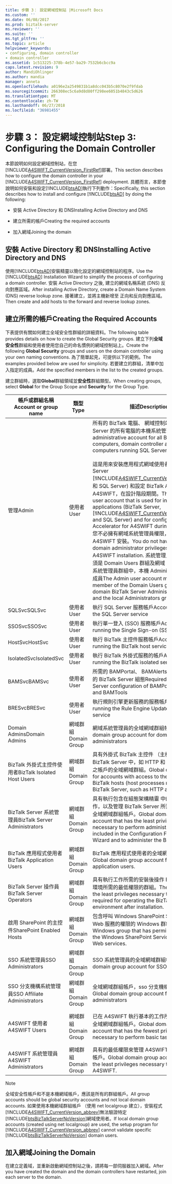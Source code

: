 ```yaml
---
title: 步驟 3： 設定網域控制站 |Microsoft Docs
ms.custom: ''
ms.date: 06/08/2017
ms.prod: biztalk-server
ms.reviewer: ''
ms.suite: ''
ms.tgt_pltfrm: ''
ms.topic: article
helpviewer_keywords:
- configuring, domain controller
- domain controller
ms.assetid: 1c513225-378b-4e57-ba29-7532b6cbcc9a
caps.latest.revision: 9
author: MandiOhlinger
ms.author: mandia
manager: anneta
ms.openlocfilehash: a0196e2a2549831b1a8dcc043b5c8070e2f9fdab
ms.sourcegitcommit: 266308ec5c6a9d8d80ff298ee6051b4843c5d626
ms.translationtype: MT
ms.contentlocale: zh-TW
ms.lasthandoff: 06/27/2018
ms.locfileid: "36981455"
---
```

# <a name="step-3-configuring-the-domain-controller"></a><span data-ttu-id="71248-102">步驟 3： 設定網域控制站</span><span class="sxs-lookup"><span data-stu-id="71248-102">Step 3: Configuring the Domain Controller</span></span>
<span data-ttu-id="71248-103">本節說明如何設定網域控制站，在您[!INCLUDE[A4SWIFT_CurrentVersion_FirstRef](../../includes/a4swift-currentversion-firstref-md.md)]部署。</span><span class="sxs-lookup"><span data-stu-id="71248-103">This section describes how to configure the domain controller in your [!INCLUDE[A4SWIFT_CurrentVersion_FirstRef](../../includes/a4swift-currentversion-firstref-md.md)] deployment.</span></span> <span data-ttu-id="71248-104">具體而言，本節會說明如何安裝和設定[!INCLUDE[btsAD](../../includes/btsad-md.md)]執行下列動作：</span><span class="sxs-lookup"><span data-stu-id="71248-104">Specifically, this section describes how to install and configure [!INCLUDE[btsAD](../../includes/btsad-md.md)] by doing the following:</span></span>  

-   <span data-ttu-id="71248-105">安裝 Active Directory 和 DNS</span><span class="sxs-lookup"><span data-stu-id="71248-105">Installing Active Directory and DNS</span></span>  

-   <span data-ttu-id="71248-106">建立所需的帳戶</span><span class="sxs-lookup"><span data-stu-id="71248-106">Creating the required accounts</span></span>  

-   <span data-ttu-id="71248-107">加入網域</span><span class="sxs-lookup"><span data-stu-id="71248-107">Joining the domain</span></span>  

## <a name="installing-active-directory-and-dns"></a><span data-ttu-id="71248-108">安裝 Active Directory 和 DNS</span><span class="sxs-lookup"><span data-stu-id="71248-108">Installing Active Directory and DNS</span></span>  
 <span data-ttu-id="71248-109">使用[!INCLUDE[btsAD](../../includes/btsad-md.md)]安裝精靈以簡化設定的網域控制站的程序。</span><span class="sxs-lookup"><span data-stu-id="71248-109">Use the [!INCLUDE[btsAD](../../includes/btsad-md.md)] Installation Wizard to simplify the process of configuring a domain controller.</span></span> <span data-ttu-id="71248-110">安裝 Active Directory 之後, 建立的網域名稱系統 (DNS) 反向對應區域。</span><span class="sxs-lookup"><span data-stu-id="71248-110">After installing Active Directory, create a Domain Name System (DNS) reverse lookup zone.</span></span> <span data-ttu-id="71248-111">接著建立，並將主機新增至 正向和反向對應區域。</span><span class="sxs-lookup"><span data-stu-id="71248-111">Then create and add hosts to the forward and reverse lookup zones.</span></span>  

## <a name="creating-the-required-accounts"></a><span data-ttu-id="71248-112">建立所需的帳戶</span><span class="sxs-lookup"><span data-stu-id="71248-112">Creating the Required Accounts</span></span>  
 <span data-ttu-id="71248-113">下表提供有關如何建立全域安全性群組的詳細資料。</span><span class="sxs-lookup"><span data-stu-id="71248-113">The following table provides details on how to create the Global Security groups.</span></span> <span data-ttu-id="71248-114">建立下列**全域安全性**群組和使用者使用您自己的命名慣例的網域控制站上。</span><span class="sxs-lookup"><span data-stu-id="71248-114">Create the following **Global Security** groups and users on the domain controller using your own naming conventions.</span></span> <span data-ttu-id="71248-115">為了簡單起見，可提供以下的範例。</span><span class="sxs-lookup"><span data-stu-id="71248-115">The examples provided below are used for simplicity.</span></span> <span data-ttu-id="71248-116">若要建立的群組，清單中加入指定的成員。</span><span class="sxs-lookup"><span data-stu-id="71248-116">Add the specified members in the list to the created groups.</span></span>  

 <span data-ttu-id="71248-117">建立群組時，選取**Global**群組領域並**安全性**群組類型。</span><span class="sxs-lookup"><span data-stu-id="71248-117">When creating groups, select **Global** for the Group Scope and **Security** for the Group Type.</span></span>  


|     <span data-ttu-id="71248-118">帳戶或群組名稱</span><span class="sxs-lookup"><span data-stu-id="71248-118">Account or group name</span></span>     |     <span data-ttu-id="71248-119">類型</span><span class="sxs-lookup"><span data-stu-id="71248-119">Type</span></span>     |                                                                                                                                                                                                                                                                                                                          <span data-ttu-id="71248-120">描述</span><span class="sxs-lookup"><span data-stu-id="71248-120">Description</span></span>                                                                                                                                                                                                                                                                                                                          |                <span data-ttu-id="71248-121">成員</span><span class="sxs-lookup"><span data-stu-id="71248-121">Members</span></span>                |
|-------------------------------|--------------|---------------------------------------------------------------------------------------------------------------------------------------------------------------------------------------------------------------------------------------------------------------------------------------------------------------------------------------------------------------------------------------------------------------------------------------------------------------------------------------------------------------------------------------------------------------------------------------------------------------------------------------------------------------|---------------------------------------|
|             <span data-ttu-id="71248-122">管理</span><span class="sxs-lookup"><span data-stu-id="71248-122">Admin</span></span>             |     <span data-ttu-id="71248-123">使用者</span><span class="sxs-lookup"><span data-stu-id="71248-123">User</span></span>     | <span data-ttu-id="71248-124">所有的 BizTalk 電腦、 網域控制站和執行 SQL Server 的所有電腦的本機系統管理帳戶。</span><span class="sxs-lookup"><span data-stu-id="71248-124">Local administrative account for all BizTalk computers, domain controller and all computers running SQL Server.</span></span><br /><br /> <span data-ttu-id="71248-125">這是用來安裝應用程式網域使用者帳戶 (BizTalk Server [!INCLUDE[A4SWIFT_CurrentVersion_abbrev](../../includes/a4swift-currentversion-abbrev-md.md)]，和 SQL Server) 和設定 BizTalk Accelerator for A4SWIFT，在設計階段期間。</span><span class="sxs-lookup"><span data-stu-id="71248-125">This is a domain user account that is used for installing applications (BizTalk Server, [!INCLUDE[A4SWIFT_CurrentVersion_abbrev](../../includes/a4swift-currentversion-abbrev-md.md)], and SQL Server) and for configuring BizTalk Accelerator for A4SWIFT during design time.</span></span> <span data-ttu-id="71248-126">您不必擁有網域系統管理員權限，才能執行 A4SWIFT 安裝。</span><span class="sxs-lookup"><span data-stu-id="71248-126">You do not have to have domain administrator privileges to perform the A4SWIFT installation.</span></span> <span data-ttu-id="71248-127">系統管理員使用者帳戶必須是 Domain Users 群組及網域 BizTalk Server 系統管理員群組中，本機 Administrators 群組的成員</span><span class="sxs-lookup"><span data-stu-id="71248-127">The Admin user account must be a member of the Domain Users group, the domain BizTalk Server Administrators group, and the local Administrators group</span></span> |                                       |
|            <span data-ttu-id="71248-128">SQLSvc</span><span class="sxs-lookup"><span data-stu-id="71248-128">SQLSvc</span></span>             |     <span data-ttu-id="71248-129">使用者</span><span class="sxs-lookup"><span data-stu-id="71248-129">User</span></span>     |                                                                                                                                                                                                                                                                                                          <span data-ttu-id="71248-130">執行 SQL Server 服務帳戶</span><span class="sxs-lookup"><span data-stu-id="71248-130">Account for running the SQL Server service</span></span>                                                                                                                                                                                                                                                                                                           |                                       |
|            <span data-ttu-id="71248-131">SSOSvc</span><span class="sxs-lookup"><span data-stu-id="71248-131">SSOSvc</span></span>             |     <span data-ttu-id="71248-132">使用者</span><span class="sxs-lookup"><span data-stu-id="71248-132">User</span></span>     |                                                                                                                                                                                                                                                                                                     <span data-ttu-id="71248-133">執行單一登入 (SSO) 服務帳戶</span><span class="sxs-lookup"><span data-stu-id="71248-133">Account for running the Single Sign-on (SSO) service</span></span>                                                                                                                                                                                                                                                                                                      |                                       |
|            <span data-ttu-id="71248-134">HostSvc</span><span class="sxs-lookup"><span data-stu-id="71248-134">HostSvc</span></span>            |     <span data-ttu-id="71248-135">使用者</span><span class="sxs-lookup"><span data-stu-id="71248-135">User</span></span>     |                                                                                                                                                                                                                                                                                                         <span data-ttu-id="71248-136">執行 BizTalk 主控件服務帳戶</span><span class="sxs-lookup"><span data-stu-id="71248-136">Account for running the BizTalk host service</span></span>                                                                                                                                                                                                                                                                                                          |                                       |
|          <span data-ttu-id="71248-137">IsolatedSvc</span><span class="sxs-lookup"><span data-stu-id="71248-137">IsolatedSvc</span></span>          |     <span data-ttu-id="71248-138">使用者</span><span class="sxs-lookup"><span data-stu-id="71248-138">User</span></span>     |                                                                                                                                                                                                                                                                                                       <span data-ttu-id="71248-139">執行 BizTalk 外掛式服務的帳戶</span><span class="sxs-lookup"><span data-stu-id="71248-139">Account for running the BizTalk isolated service</span></span>                                                                                                                                                                                                                                                                                                        |                                       |
|            <span data-ttu-id="71248-140">BAMSvc</span><span class="sxs-lookup"><span data-stu-id="71248-140">BAMSvc</span></span>             |     <span data-ttu-id="71248-141">使用者</span><span class="sxs-lookup"><span data-stu-id="71248-141">User</span></span>     |                                                                                                                                                                                                                                                                                        <span data-ttu-id="71248-142">所需的 BAMPortal、 BAMAlerts，和 BAMTools 的 BizTalk Server 組態</span><span class="sxs-lookup"><span data-stu-id="71248-142">Required for BizTalk Server configuration of BAMPortal, BAMAlerts, and BAMTools</span></span>                                                                                                                                                                                                                                                                                        |                                       |
|            <span data-ttu-id="71248-143">BRESvc</span><span class="sxs-lookup"><span data-stu-id="71248-143">BRESvc</span></span>             |     <span data-ttu-id="71248-144">使用者</span><span class="sxs-lookup"><span data-stu-id="71248-144">User</span></span>     |                                                                                                                                                                                                                                                                                                  <span data-ttu-id="71248-145">執行規則引擎更新服務的服務帳戶</span><span class="sxs-lookup"><span data-stu-id="71248-145">Account for running the Rule Engine Update Service service</span></span>                                                                                                                                                                                                                                                                                                   |                                       |
|         <span data-ttu-id="71248-146">Domain Admins</span><span class="sxs-lookup"><span data-stu-id="71248-146">Domain Admins</span></span>         | <span data-ttu-id="71248-147">網域群組</span><span class="sxs-lookup"><span data-stu-id="71248-147">Domain Group</span></span> |                                                                                                                                                                                                                                                                                                     <span data-ttu-id="71248-148">網域系統管理員的全域網域群組帳戶</span><span class="sxs-lookup"><span data-stu-id="71248-148">Global domain group account for domain administrators</span></span>                                                                                                                                                                                                                                                                                                     |                                       |
|  <span data-ttu-id="71248-149">BizTalk 外掛式主控件使用者</span><span class="sxs-lookup"><span data-stu-id="71248-149">BizTalk Isolated Host Users</span></span>  | <span data-ttu-id="71248-150">網域群組</span><span class="sxs-lookup"><span data-stu-id="71248-150">Domain Group</span></span> |                                                                                                                                                                                                                                                       <span data-ttu-id="71248-151">具有外掛式 BizTalk 主控件 （主機處理序未執行 BizTalk Server 中，如 HTTP 和 SOAP） 存取權之帳戶的全域網域群組。</span><span class="sxs-lookup"><span data-stu-id="71248-151">Global domain group for accounts with access to the Isolated BizTalk hosts (host processes not running on BizTalk Server, such as HTTP and SOAP).</span></span>                                                                                                                                                                                                                                                       |     <span data-ttu-id="71248-152">\<IsolatedSvc\>， \<HostSvc\></span><span class="sxs-lookup"><span data-stu-id="71248-152">\<IsolatedSvc\>, \<HostSvc\></span></span>      |
| <span data-ttu-id="71248-153">BizTalk Server 系統管理員</span><span class="sxs-lookup"><span data-stu-id="71248-153">BizTalk Server Administrators</span></span> | <span data-ttu-id="71248-154">網域群組</span><span class="sxs-lookup"><span data-stu-id="71248-154">Domain Group</span></span> |                                                                                                                                                                                                                                   <span data-ttu-id="71248-155">具有執行包含在組態架構精靈 中的系統管理工作，以及管理 BizTalk Server 所需的最低權限的全域網域群組帳戶。</span><span class="sxs-lookup"><span data-stu-id="71248-155">Global domain group account that has the least privileges necessary to perform administrative tasks included in the Configuration Framework Wizard and to administer the BizTalk Server.</span></span>                                                                                                                                                                                                                                    |               <span data-ttu-id="71248-156">\<系統管理員\></span><span class="sxs-lookup"><span data-stu-id="71248-156">\<Admin\></span></span>               |
|   <span data-ttu-id="71248-157">BizTalk 應用程式使用者</span><span class="sxs-lookup"><span data-stu-id="71248-157">BizTalk Application Users</span></span>   | <span data-ttu-id="71248-158">網域群組</span><span class="sxs-lookup"><span data-stu-id="71248-158">Domain Group</span></span> |                                                                                                                                                                                                                                                                                                  <span data-ttu-id="71248-159">BizTalk 應用程式使用者的全域網域群組帳戶。</span><span class="sxs-lookup"><span data-stu-id="71248-159">Global domain group account for BizTalk application users.</span></span>                                                                                                                                                                                                                                                                                                   |              <span data-ttu-id="71248-160">\<HostSvc\></span><span class="sxs-lookup"><span data-stu-id="71248-160">\<HostSvc\></span></span>              |
|   <span data-ttu-id="71248-161">BizTalk Server 操作員</span><span class="sxs-lookup"><span data-stu-id="71248-161">BizTalk Server Operators</span></span>    | <span data-ttu-id="71248-162">網域群組</span><span class="sxs-lookup"><span data-stu-id="71248-162">Domain Group</span></span> |                                                                                                                                                                                                                                                         <span data-ttu-id="71248-163">具有執行工作所需的安裝後操作 BizTalk Server 環境所需的最低權限的群組。</span><span class="sxs-lookup"><span data-stu-id="71248-163">The group that has the least privileges necessary to perform tasks required for operating the BizTalk Server environment after installation.</span></span>                                                                                                                                                                                                                                                          |                                       |
|   <span data-ttu-id="71248-164">啟用 SharePoint 的主控件</span><span class="sxs-lookup"><span data-stu-id="71248-164">SharePoint Enabled Hosts</span></span>    | <span data-ttu-id="71248-165">網域群組</span><span class="sxs-lookup"><span data-stu-id="71248-165">Domain Group</span></span> |                                                                                                                                                                                                                                                                             <span data-ttu-id="71248-166">包含呼叫 Windows SharePoint Services 配接器 Web 服務的權限的 Windows 群組。</span><span class="sxs-lookup"><span data-stu-id="71248-166">The Windows group that has permissions to call the Windows SharePoint Services Adapter Web services.</span></span>                                                                                                                                                                                                                                                                              |              <span data-ttu-id="71248-167">\<HostSvc\></span><span class="sxs-lookup"><span data-stu-id="71248-167">\<HostSvc\></span></span>              |
|      <span data-ttu-id="71248-168">SSO 系統管理員</span><span class="sxs-lookup"><span data-stu-id="71248-168">SSO Administrators</span></span>       | <span data-ttu-id="71248-169">網域群組</span><span class="sxs-lookup"><span data-stu-id="71248-169">Domain Group</span></span> |                                                                                                                                                                                                                                                                                                      <span data-ttu-id="71248-170">SSO 系統管理員的全域網域群組帳戶。</span><span class="sxs-lookup"><span data-stu-id="71248-170">Global domain group account for SSO administrators.</span></span>                                                                                                                                                                                                                                                                                                      |         <span data-ttu-id="71248-171">\<系統管理員\>， \<SSOSvc\></span><span class="sxs-lookup"><span data-stu-id="71248-171">\<Admin\>, \<SSOSvc\></span></span>         |
| <span data-ttu-id="71248-172">SSO 分支機構系統管理員</span><span class="sxs-lookup"><span data-stu-id="71248-172">SSO Affiliate Administrators</span></span>  | <span data-ttu-id="71248-173">網域群組</span><span class="sxs-lookup"><span data-stu-id="71248-173">Domain Group</span></span> |                                                                                                                                                                                                                                                                                                 <span data-ttu-id="71248-174">全域網域群組帳戶，sso 分支機構系統管理員</span><span class="sxs-lookup"><span data-stu-id="71248-174">Global domain group account for SSO affiliate administrators</span></span>                                                                                                                                                                                                                                                                                                  |               <span data-ttu-id="71248-175">\<系統管理員\></span><span class="sxs-lookup"><span data-stu-id="71248-175">\<Admin\></span></span>               |
|         <span data-ttu-id="71248-176">A4SWIFT 使用者</span><span class="sxs-lookup"><span data-stu-id="71248-176">A4SWIFT Users</span></span>         | <span data-ttu-id="71248-177">網域群組</span><span class="sxs-lookup"><span data-stu-id="71248-177">Domain Group</span></span> |                                                                                                                                                                                                                                                                            <span data-ttu-id="71248-178">已在 A4SWIFT 執行基本的工作所需的最低權限的全域網域群組帳戶。</span><span class="sxs-lookup"><span data-stu-id="71248-178">Global domain group account that has the fewest privileges necessary to perform basic tasks in A4SWIFT.</span></span>                                                                                                                                                                                                                                                                            | <span data-ttu-id="71248-179">\<HostSvc\>、 其他網路使用者</span><span class="sxs-lookup"><span data-stu-id="71248-179">\<HostSvc\>, Additional Network Users</span></span> |
|    <span data-ttu-id="71248-180">A4SWIFT 系統管理員</span><span class="sxs-lookup"><span data-stu-id="71248-180">A4SWIFT Administrators</span></span>     | <span data-ttu-id="71248-181">網域群組</span><span class="sxs-lookup"><span data-stu-id="71248-181">Domain Group</span></span> |                                                                                                                                                                                                                                                                                  <span data-ttu-id="71248-182">具有的最低權限來管理 A4SWIFT 的全域網域群組帳戶。</span><span class="sxs-lookup"><span data-stu-id="71248-182">Global domain group account that has the least privileges necessary to administer A4SWIFT.</span></span>                                                                                                                                                                                                                                                                                   |               <span data-ttu-id="71248-183">\<系統管理員\></span><span class="sxs-lookup"><span data-stu-id="71248-183">\<Admin\></span></span>               |

> [!NOTE]
>  <span data-ttu-id="71248-184">全域安全性帳戶和不是本機網域帳戶，應該是所有的群組帳戶。</span><span class="sxs-lookup"><span data-stu-id="71248-184">All group accounts should be global security accounts and not local domain accounts.</span></span> <span data-ttu-id="71248-185">如果使用本機網域群組帳戶 （使用 net localgroup 建立），安裝程式[!INCLUDE[A4SWIFT_CurrentVersion_abbrev](../../includes/a4swift-currentversion-abbrev-md.md)]無法驗證特定[!INCLUDE[btsBizTalkServerNoVersion](../../includes/btsbiztalkservernoversion-md.md)]網域使用者。</span><span class="sxs-lookup"><span data-stu-id="71248-185">If local domain group accounts (created using net localgroup) are used, the setup program for [!INCLUDE[A4SWIFT_CurrentVersion_abbrev](../../includes/a4swift-currentversion-abbrev-md.md)] cannot validate specific [!INCLUDE[btsBizTalkServerNoVersion](../../includes/btsbiztalkservernoversion-md.md)] domain users.</span></span>  

## <a name="joining-the-domain"></a><span data-ttu-id="71248-186">加入網域</span><span class="sxs-lookup"><span data-stu-id="71248-186">Joining the Domain</span></span>  
 <span data-ttu-id="71248-187">在建立定義域，並重新啟動網域控制站之後，請將每一部伺服器加入網域。</span><span class="sxs-lookup"><span data-stu-id="71248-187">After you have created the domain and the domain controllers have restarted, join each server to the domain.</span></span>